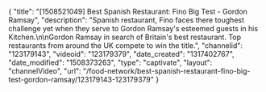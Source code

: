 {
    "title": "[1508521049] Best Spanish Restaurant: Fino Big Test - Gordon Ramsay",
    "description": "Spanish restaurant, Fino faces there toughest challenge yet when they serve to Gordon Ramsay's esteemed guests in his Kitchen.\n\nGordon Ramsay in search of Britain's best restaurant. Top restaurants from around the UK compete to win the title.",
    "channelid": "123179143",
    "videoid": "123179379",
    "date_created": "1317402767",
    "date_modified": "1508373263",
    "type": "captivate",
    "layout": "channelVideo",
    "url": "\/food-network\/best-spanish-restaurant-fino-big-test-gordon-ramsay\/123179143-123179379"
}